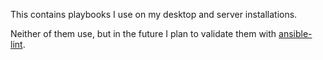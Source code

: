 This contains playbooks I use on my desktop and server installations.

Neither of them use, but in the future I plan to validate them with
[ansible-lint](https://github.com/ansible/ansible-lint).
